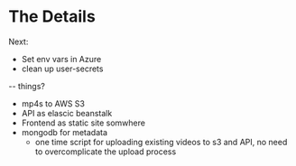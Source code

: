 # The Details

Next:

- Set env vars in Azure
- clean up user-secrets

-- things?

- mp4s to AWS S3
- API as elascic beanstalk
- Frontend as static site somwhere
- mongodb for metadata
  - one time script for uploading existing videos to s3 and API, no need to overcomplicate the upload process
